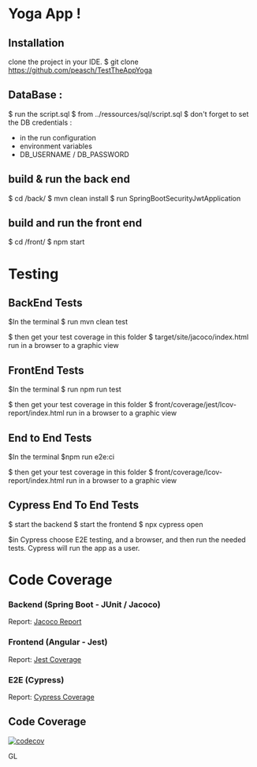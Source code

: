# Yoga App !


## Installation

clone the project in your IDE.
$ git clone https://github.com/peasch/TestTheAppYoga
## DataBase :
$ run the script.sql
$ from ../ressources/sql/script.sql
$ don't forget to set the DB credentials :
 - in the run configuration
 - environment variables
 - DB_USERNAME / DB_PASSWORD

## build & run the back end
$ cd /back/
$ mvn clean install 
$ run SpringBootSecurityJwtApplication

## build and run the front end
$ cd /front/
$ npm start

# Testing

## BackEnd Tests

$In the terminal 
$ run mvn clean test

$ then get your test coverage in this folder 
$ target/site/jacoco/index.html run in a browser to a graphic view

## FrontEnd Tests

$In the terminal 
$ run npm run test

$ then get your test coverage in this folder 
$ front/coverage/jest/lcov-report/index.html run in a browser to a graphic view

## End to End Tests
$In the terminal 
$npm run e2e:ci

$ then get your test coverage in this folder 
$ front/coverage/lcov-report/index.html run in a browser to a graphic view

## Cypress End To End Tests

$ start the backend
$ start the frontend 
$ npx cypress open

$in Cypress choose E2E testing, and a browser, and then run the needed tests.
Cypress will run the app as a user.

# Code Coverage
### Backend (Spring Boot - JUnit / Jacoco)
Report: [Jacoco Report](back/target/site/jacoco/index.html)
### Frontend (Angular - Jest)
Report: [Jest Coverage](front/coverage/jest/lcov-report/index.html)

### E2E (Cypress)
Report: [Cypress Coverage](front/coverage/lcov-report/index.html)

## Code Coverage

[![codecov](https://codecov.io/gh/peasch/TestTheAppYoga/master/graph/badge.svg)](https://codecov.io/gh/peasch/TestTheAppYoga)

GL
